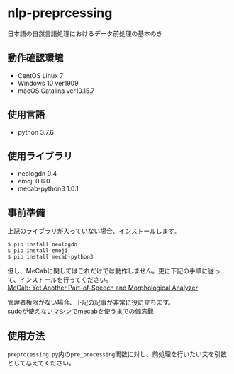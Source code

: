 # nlp-preprcessing
日本語の自然言語処理におけるデータ前処理の基本のき

## 動作確認環境
- CentOS Linux 7
- Windows 10 ver1909
- macOS Catalina ver10.15.7

## 使用言語
- python 3.7.6

## 使用ライブラリ
- neologdn 0.4
- emoji 0.6.0
- mecab-python3 1.0.1

## 事前準備
上記のライブラリが入っていない場合、インストールします。

`$ pip install neologdn`
<br>
`$ pip install emoji`
<br>
`$ pip install mecab-python3`

但し、MeCabに関してはこれだけでは動作しません。更に下記の手順に従って、インストールを行ってください。<br>
[MeCab: Yet Another Part-of-Speech and Morphological Analyzer](https://taku910.github.io/mecab/)

管理者権限がない場合、下記の記事が非常に役に立ちます。<br>
[sudoが使えないマシンでmecabを使うまでの備忘録](https://qiita.com/kadotami/items/57bc2fbb5132b79c7efe)

## 使用方法
`preprocessing.py`内の`pre_processing`関数に対し、前処理を行いたい文を引数として与えてください。
